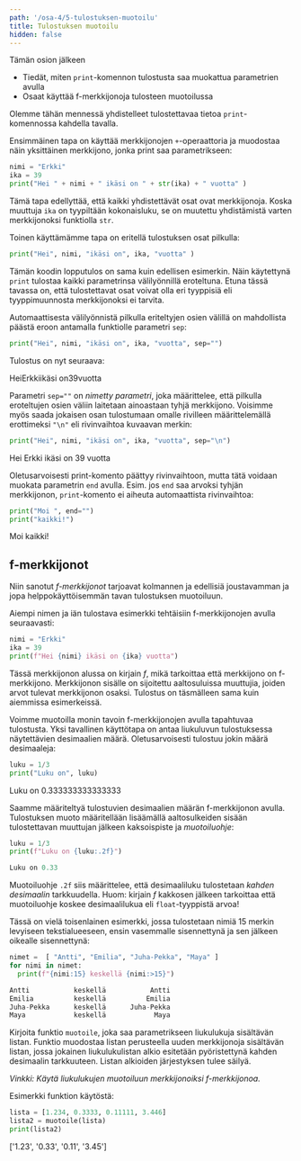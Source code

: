 ```yaml
---
path: '/osa-4/5-tulostuksen-muotoilu'
title: Tulostuksen muotoilu
hidden: false
---
```


<text-box variant='learningObjectives' name='Oppimistavoitteet'>

Tämän osion jälkeen

- Tiedät, miten `print`-komennon tulostusta saa muokattua parametrien avulla
- Osaat käyttää f-merkkijonoja tulosteen muotoilussa

</text-box>

Olemme tähän mennessä yhdistelleet tulostettavaa tietoa `print`-komennossa kahdella tavalla.

Ensimmäinen tapa on käyttää merkkijonojen `+`-operaattoria ja muodostaa näin yksittäinen merkkijono, jonka print saa parametrikseen:

```python
nimi = "Erkki"
ika = 39
print("Hei " + nimi + " ikäsi on " + str(ika) + " vuotta" )
```

Tämä tapa edellyttää, että kaikki yhdistettävät osat ovat merkkijonoja. Koska muuttuja `ika` on tyypiltään kokonaisluku, se on muutettu yhdistämistä varten merkkijonoksi funktiolla `str`.

Toinen käyttämämme tapa on eritellä tulostuksen osat pilkulla:

```python
print("Hei", nimi, "ikäsi on", ika, "vuotta" )
```

Tämän koodin lopputulos on sama kuin edellisen esimerkin. Näin käytettynä `print` tulostaa kaikki parametrinsa välilyönnillä eroteltuna. Etuna tässä tavassa on, että tulostettavat osat voivat olla eri tyyppisiä eli tyyppimuunnosta merkkijonoksi ei tarvita.

Automaattisesta välilyönnistä pilkulla eriteltyjen osien välillä on mahdollista päästä eroon antamalla funktiolle parametri `sep`:

```python
print("Hei", nimi, "ikäsi on", ika, "vuotta", sep="")
```

Tulostus on nyt seuraava:

<sample-output>

HeiErkkiikäsi on39vuotta

</sample-output>


Parametri `sep=""` on _nimetty parametri_, joka määrittelee, että pilkulla eroteltujen osien väliin laitetaan ainoastaan tyhjä merkkijono. Voisimme myös saada jokaisen osan tulostumaan omalle rivilleen määrittelemällä erottimeksi `"\n"` eli rivinvaihtoa kuvaavan merkin:

```python
print("Hei", nimi, "ikäsi on", ika, "vuotta", sep="\n")
```

<sample-output>

Hei
Erkki
ikäsi on
39
vuotta

</sample-output>

Oletusarvoisesti print-komento päättyy rivinvaihtoon, mutta tätä voidaan muokata parametrin `end` avulla. Esim. jos `end` saa arvoksi tyhjän merkkijonon, `print`-komento ei aiheuta automaattista rivinvaihtoa:

```python
print("Moi ", end="")
print("kaikki!")
```

<sample-output>

Moi kaikki!

</sample-output>

## f-merkkijonot

Niin sanotut _f-merkkijonot_ tarjoavat kolmannen ja edellisiä joustavamman ja jopa helppokäyttöisemmän tavan tulostuksen muotoiluun.

Aiempi nimen ja iän tulostava esimerkki tehtäisiin f-merkkijonojen avulla seuraavasti:

```python
nimi = "Erkki"
ika = 39
print(f"Hei {nimi} ikäsi on {ika} vuotta")
```

Tässä merkkijonon alussa on kirjain _f_, mikä tarkoittaa että merkkijono on f-merkkijono. Merkkijonon sisälle on sijoitettu aaltosuluissa muuttujia, joiden arvot tulevat merkkijonon osaksi. Tulostus on täsmälleen sama kuin aiemmissa esimerkeissä.

Voimme muotoilla monin tavoin f-merkkijonojen avulla tapahtuvaa tulostusta. Yksi tavallinen käyttötapa on antaa liukuluvun tulostuksessa näytettävien desimaalien määrä. Oletusarvoisesti tulostuu jokin määrä desimaaleja:

```python
luku = 1/3
print("Luku on", luku)
```

<sample-output>

Luku on 0.333333333333333

</sample-output>

Saamme määriteltyä tulostuvien desimaalien määrän f-merkkijonon avulla. Tulostuksen muoto määritellään lisäämällä aaltosulkeiden sisään tulostettavan muuttujan jälkeen kaksoispiste ja _muotoiluohje_:

```python
luku = 1/3
print(f"Luku on {luku:.2f}")
```

```python
Luku on 0.33
```

Muotoiluohje `.2f` siis määrittelee, että desimaaliluku tulostetaan _kahden desimaalin_ tarkkuudella. Huom: kirjain _f_ kakkosen jälkeen tarkoittaa että muotoiluohje koskee desimaalilukua eli `float`-tyyppistä arvoa!

Tässä on vielä toisenlainen esimerkki, jossa tulostetaan nimiä 15 merkin levyiseen tekstialueeseen, ensin vasemmalle sisennettynä ja sen jälkeen oikealle sisennettynä:

```python
nimet =  [ "Antti", "Emilia", "Juha-Pekka", "Maya" ]
for nimi in nimet:
  print(f"{nimi:15} keskellä {nimi:>15}")
```

```python
Antti           keskellä           Antti
Emilia          keskellä          Emilia
Juha-Pekka      keskellä      Juha-Pekka
Maya            keskellä            Maya
```

<programming-exercise name=' Lukulistasta merkkijonolistaksi' tmcname='osa04-20_lukulistasta_merkkijonolistaksi'>

Kirjoita funktio `muotoile`, joka saa parametrikseen liukulukuja sisältävän listan. Funktio muodostaa listan perusteella uuden merkkijonoja sisältävän listan, jossa jokainen liukulukulistan alkio esitetään pyöristettynä kahden desimaalin tarkkuuteen. Listan alkioiden järjestyksen tulee säilyä.

_Vinkki: Käytä liukulukujen muotoiluun merkkijonoiksi f-merkkijonoa._

Esimerkki funktion käytöstä:

```python
lista = [1.234, 0.3333, 0.11111, 3.446]
lista2 = muotoile(lista)
print(lista2)
```

<sample-output>

['1.23', '0.33', '0.11', '3.45']

</sample-output>

</programming-exercise>

<quiz id="fe9eb9cb-4c22-5e4b-be2c-ed216184227d"></quiz>
